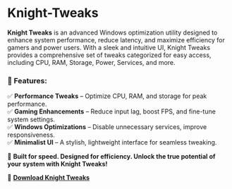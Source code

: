 # Knight-Tweaks

**Knight Tweaks** is an advanced Windows optimization utility designed to enhance system performance, reduce latency, and maximize efficiency for gamers and power users. With a sleek and intuitive UI, Knight Tweaks provides a comprehensive set of tweaks categorized for easy access, including CPU, RAM, Storage, Power, Services, and more.  

### 🚀 Features:  
✅ **Performance Tweaks** – Optimize CPU, RAM, and storage for peak performance.  
✅ **Gaming Enhancements** – Reduce input lag, boost FPS, and fine-tune system settings.  
✅ **Windows Optimizations** – Disable unnecessary services, improve responsiveness.  
✅ **Minimalist UI** – A stylish, lightweight interface for seamless tweaking.  

🔧 **Built for speed. Designed for efficiency. Unlock the true potential of your system with Knight Tweaks!**  

📌 **[Download Knight Tweaks](https://github.com/YourRepoLinkHere)**
